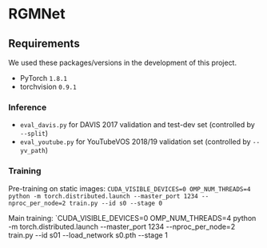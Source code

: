 # RGMNet
## Requirements

We used these packages/versions in the development of this project. 
- PyTorch `1.8.1`
- torchvision `0.9.1`


### Inference
- `eval_davis.py` for DAVIS 2017 validation and test-dev set (controlled by `--split`)
- `eval_youtube.py` for YouTubeVOS 2018/19 validation set (controlled by `--yv_path`)

### Training

Pre-training on static images: `CUDA_VISIBLE_DEVICES=0 OMP_NUM_THREADS=4 python -m torch.distributed.launch --master_port 1234 --nproc_per_node=2 train.py --id s0 --stage 0`

Main training: `CUDA_VISIBLE_DEVICES=0 OMP_NUM_THREADS=4 python -m torch.distributed.launch --master_port 1234 --nproc_per_node=2 train.py --id s01 --load_network s0.pth  --stage 1


